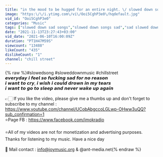 ```yaml
---
title: "in the mood to be hugged for an entire night. \/ slowed down songs"
image: "https:\/\/i.ytimg.com\/vi\/Ooi5CghP3e0\/hqdefault.jpg"
vid_id: "Ooi5CghP3e0"
categories: "Music"
tags: ["slowed down sad songs","slowed down songs sad","sad slowed down songs to cry to"]
date: "2021-11-13T23:27:43+03:00"
vid_date: "2021-06-10T16:00:09Z"
duration: "PT1H47M59S"
viewcount: "13488"
likeCount: "435"
dislikeCount: "1"
channel: "chill street"
---
```

{% raw %}#slowedsong #sloweddownmusic  #chillstreet<br />𝙚𝙫𝙚𝙧𝙮𝙙𝙖𝙮 𝙞 𝙛𝙚𝙚𝙡 𝙨𝙤 𝙛𝙪𝙘𝙠𝙞𝙣𝙜 𝙨𝙖𝙙 𝙛𝙤𝙧 𝙣𝙤 𝙧𝙚𝙖𝙨𝙤𝙣  <br />𝙞 𝙬𝙖𝙣𝙩 𝙩𝙤 𝙘𝙧𝙮, 𝙞 𝙬𝙞𝙨𝙝 𝙞 𝙘𝙤𝙪𝙡𝙙 𝙙𝙧𝙤𝙬𝙣 𝙞𝙣 𝙢𝙮 𝙩𝙚𝙖𝙧𝙨 <br />𝙞 𝙬𝙖𝙣𝙩 𝙩𝙤 𝙜𝙤 𝙩𝙤 𝙨𝙡𝙚𝙚𝙥 𝙖𝙣𝙙 𝙣𝙚𝙫𝙚𝙧 𝙬𝙖𝙠𝙚 𝙪𝙥 𝙖𝙜𝙖𝙞𝙣<br /><br />👉🏻 If you like the video, please give me a thumbs up and don't forget to subscribe to my channel : <br /><a rel="nofollow" target="blank" href="https://www.youtube.com/channel/UCobAbgccoLGLwp-OHww3uQQ?sub_confirmation=1">https://www.youtube.com/channel/UCobAbgccoLGLwp-OHww3uQQ?sub_confirmation=1</a><br />⭐Page FB : <a rel="nofollow" target="blank" href="https://www.facebook.com/imokradio">https://www.facebook.com/imokradio</a><br /><br />⭐All of my videos are not for monetization and advertising purposes. Thanks for listening to my music. Have a nice day<br /><br />💌 Mail contact : info@joymusic.org &amp; @ant-media.net{% endraw %}
